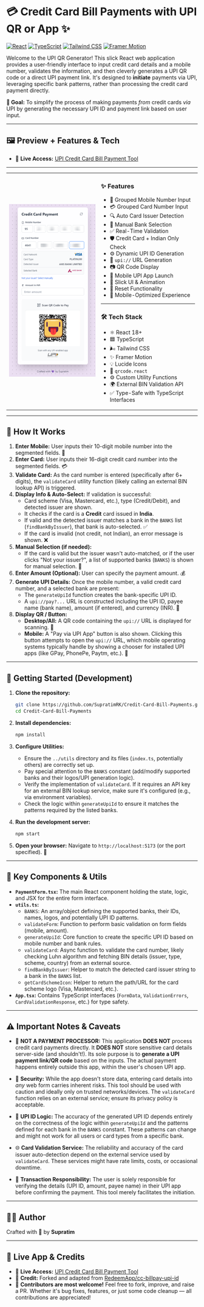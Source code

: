 # 💳 Credit Card Bill Payments with UPI QR or App ✨

[![React](https://img.shields.io/badge/React-18+-blue?logo=react&logoColor=61DAFB)](https://reactjs.org/) [![TypeScript](https://img.shields.io/badge/TypeScript-blue?logo=typescript&logoColor=white)](https://www.typescriptlang.org/) [![Tailwind CSS](https://img.shields.io/badge/Tailwind_CSS-38B2AC?logo=tailwind-css&logoColor=white)](https://tailwindcss.com/) [![Framer Motion](https://img.shields.io/badge/Framer_Motion-purple?logo=framer&logoColor=white)](https://www.framer.com/motion/)

Welcome to the UPI QR Generator! This slick React web application provides a user-friendly interface to input credit card details and a mobile number, validates the information, and then cleverly generates a UPI QR code or a direct UPI payment link. It's designed to **initiate** payments via UPI, leveraging specific bank patterns, rather than processing the credit card payment directly.

**🎯 Goal:** To simplify the process of making payments *from* credit cards *via* UPI by generating the necessary UPI ID and payment link based on user input.

---

## 🖼️ Preview + Features & Tech
- 🚀 **Live Access:** [UPI Credit Card Bill Payment Tool](https://github.com/RedeemApp/cc-billpay-upi-id)

---

<table>
  <tr>
    <td width="48%">
      <img src="https://raw.githubusercontent.com/SupratimRK/Credit-Card-Bill-Payments/refs/heads/main/sc.png" alt="Live Screenshot">
    </td>
    <td width="52%">

### ✨ Features

- 📱 Grouped Mobile Number Input  
- 💳 Grouped Card Number Input  
- 🔍 Auto Card Issuer Detection  
- 🏦 Manual Bank Selection  
- ✅ Real-Time Validation  
- 🛡️ Credit Card + Indian Only Check  
- ⚙️ Dynamic UPI ID Generation  
- 🔗 `upi://` URL Generation  
- 📷 QR Code Display  
- 🚀 Mobile UPI App Launch  
- 💅 Slick UI & Animation  
- 🔄 Reset Functionality  
- 🤖 Mobile-Optimized Experience  

---

### 🛠️ Tech Stack

- ⚛️ React 18+  
- 🟦 TypeScript  
- 🌬️ Tailwind CSS  
- ✨ Framer Motion  
- 💡 Lucide Icons  
- 🔳 `qrcode.react`  
- ⚙️ Custom Utility Functions  
- 🌍 External BIN Validation API  
- ✅ Type-Safe with TypeScript Interfaces  

</td>
  </tr>
</table>

---

## 🤔 How It Works

1. **Enter Mobile:** User inputs their 10-digit mobile number into the segmented fields. 📱  
2. **Enter Card:** User inputs their 16-digit credit card number into the segmented fields. 💳  
3. **Validate Card:** As the card number is entered (specifically after 6+ digits), the `validateCard` utility function (likely calling an external BIN lookup API) is triggered.  
4. **Display Info & Auto-Select:** If validation is successful:  
   - Card scheme (Visa, Mastercard, etc.), type (Credit/Debit), and detected issuer are shown.  
   - It checks if the card is a **Credit** card issued in **India**.  
   - If valid and the detected issuer matches a bank in the `BANKS` list (`findBankByIssuer`), that bank is auto-selected. ✅  
   - If the card is invalid (not credit, not Indian), an error message is shown. ❌  
5. **Manual Selection (if needed):**  
   - If the card is valid but the issuer wasn't auto-matched, or if the user clicks "Not your issuer?", a list of supported banks (`BANKS`) is shown for manual selection. 🏦  
6. **Enter Amount (Optional):** User can specify the payment amount. 💰  
7. **Generate UPI Details:** Once the mobile number, a valid credit card number, and a selected bank are present:  
   - The `generateUpiId` function creates the bank-specific UPI ID.  
   - A `upi://pay?...` URL is constructed including the UPI ID, payee name (bank name), amount (if entered), and currency (INR). 🔗  
8. **Display QR / Button:**  
   - **Desktop/All:** A QR code containing the `upi://` URL is displayed for scanning. 🧾  
   - **Mobile:** A "Pay via UPI App" button is also shown. Clicking this button attempts to open the `upi://` URL, which mobile operating systems typically handle by showing a chooser for installed UPI apps (like GPay, PhonePe, Paytm, etc.). 🚀  

---


## 🚀 Getting Started (Development)

1. **Clone the repository:**
    ```bash
    git clone https://github.com/SupratimRK/Credit-Card-Bill-Payments.git
    cd Credit-Card-Bill-Payments
    ```

2. **Install dependencies:**
    ```bash
    npm install
    ```

3. **Configure Utilities:**
    - Ensure the `../utils` directory and its files (`index.ts`, potentially others) are correctly set up.
    - Pay special attention to the `BANKS` constant (add/modify supported banks and their logos/UPI generation logic).
    - Verify the implementation of `validateCard`. If it requires an API key for an external BIN lookup service, make sure it's configured (e.g., via environment variables).
    - Check the logic within `generateUpiId` to ensure it matches the patterns required by the listed banks.

4. **Run the development server:**
    ```bash
    npm start
    ```

5. **Open your browser:** Navigate to `http://localhost:5173` (or the port specified). 🎉

---

## 🧩 Key Components & Utils

- **`PaymentForm.tsx`:** The main React component holding the state, logic, and JSX for the entire form interface.  
- **`utils.ts`:** 
  - `BANKS`: An array/object defining the supported banks, their IDs, names, logos, and potentially UPI ID patterns.  
  - `validateForm`: Function to perform basic validation on form fields (mobile, amount).  
  - `generateUpiId`: Core function to create the specific UPI ID based on mobile number and bank rules.  
  - `validateCard`: Async function to validate the card number, likely checking Luhn algorithm and fetching BIN details (issuer, type, scheme, country) from an external source.  
  - `findBankByIssuer`: Helper to match the detected card issuer string to a bank in the `BANKS` list.  
  - `getCardSchemeIcon`: Helper to return the path/URL for the card scheme logo (Visa, Mastercard, etc.).  
- **`App.tsx`:** Contains TypeScript interfaces (`FormData`, `ValidationErrors`, `CardValidationResponse`, etc.) for type safety.  

---

## ⚠️ Important Notes & Caveats

- 🚨 **NOT A PAYMENT PROCESSOR:** This application **DOES NOT** process credit card payments directly. It **DOES NOT** store sensitive card details server-side (and shouldn't!). Its sole purpose is to **generate a UPI payment link/QR code** based on the inputs. The actual payment happens entirely outside this app, within the user's chosen UPI app.  

- 🔐 **Security:** While the app doesn't store data, entering card details into *any* web form carries inherent risks. This tool should be used with caution and ideally only on trusted networks/devices. The `validateCard` function relies on an external service; ensure its privacy policy is acceptable.  

- 🏦 **UPI ID Logic:** The accuracy of the generated UPI ID depends entirely on the correctness of the logic within `generateUpiId` and the patterns defined for each bank in the `BANKS` constant. These patterns can change and might not work for all users or card types from a specific bank.  

- 🌐 **Card Validation Service:** The reliability and accuracy of the card issuer auto-detection depend on the external service used by `validateCard`. These services might have rate limits, costs, or occasional downtime.  

- 💸 **Transaction Responsibility:** The user is solely responsible for verifying the details (UPI ID, amount, payee name) in their UPI app before confirming the payment. This tool merely facilitates the initiation.  

---

## 👨‍💻 Author

Crafted with 💜 by **Supratim**

---

## 🔗 Live App & Credits

- 🚀 **Live Access:** [UPI Credit Card Bill Payment Tool](https://github.com/RedeemApp/cc-billpay-upi-id)  
- 🙌 **Credit:** Forked and adapted from [RedeemApp/cc-billpay-upi-id](https://github.com/RedeemApp/cc-billpay-upi-id)  
- 🤝 **Contributors are most welcome!** Feel free to fork, improve, and raise a PR. Whether it's bug fixes, features, or just some code cleanup — all contributions are appreciated!
